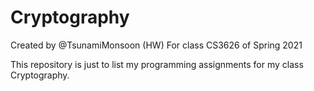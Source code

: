 # Cryptography
Created by @TsunamiMonsoon (HW)
For class CS3626 of Spring 2021

This repository is just to list my programming assignments
for my class Cryptography.
